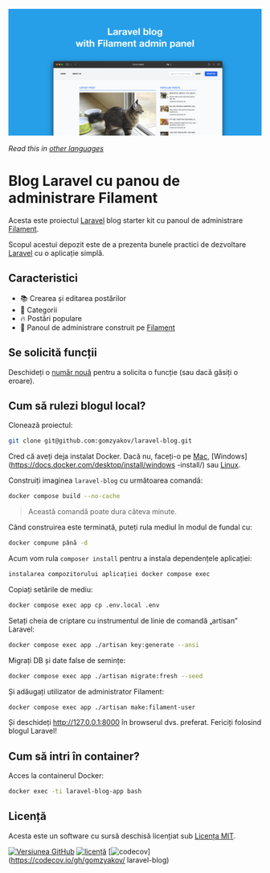 ![Blogul Laravel cu panoul de administrare Filament](../docs/social-preview-en.png)

_Read this in [other languages](./Translations.md)_

# Blog Laravel cu panou de administrare Filament

Acesta este proiectul [Laravel](https://laravel.com) blog starter kit cu panoul de administrare [Filament](https://filamentphp.com).

Scopul acestui depozit este de a prezenta bunele practici de dezvoltare [Laravel](https://laravel.com) cu o aplicație simplă.

## Caracteristici

- 📚 Crearea și editarea postărilor
- 🥑 Categorii
- 🔥 Postări populare
- 🎉 Panoul de administrare construit pe [Filament](https://filamentphp.com)

## Se solicită funcții

Deschideți o [număr nouă](https://github.com/gomzyakov/laravel-blog/issues/new) pentru a solicita o funcție (sau dacă găsiți o eroare).

## Cum să rulezi blogul local?

Clonează proiectul:

```bash
git clone git@github.com:gomzyakov/laravel-blog.git
```

Cred că aveți deja instalat Docker. Dacă nu, faceți-o pe [Mac](https://docs.docker.com/desktop/install/mac-install/), [Windows](https://docs.docker.com/desktop/install/windows -install/) sau [Linux](https://docs.docker.com/desktop/install/linux-install/).

Construiți imaginea `laravel-blog` cu următoarea comandă:

```bash
docker compose build --no-cache
```

>Această comandă poate dura câteva minute.

Când construirea este terminată, puteți rula mediul în modul de fundal cu:

```bash
docker compune până -d
```

Acum vom rula `composer install` pentru a instala dependențele aplicației:

```bash
instalarea compozitorului aplicației docker compose exec
```

Copiați setările de mediu:

```bash
docker compose exec app cp .env.local .env
```

Setați cheia de criptare cu instrumentul de linie de comandă „artisan” Laravel:

```bash
docker compose exec app ./artisan key:generate --ansi
```

Migrați DB și date false de semințe:

```bash
docker compose exec app ./artisan migrate:fresh --seed
```

Și adăugați utilizator de administrator Filament:

```bash
docker compose exec app ./artisan make:filament-user
```

Și deschideți http://127.0.0.1:8000 în browserul dvs. preferat. Fericiți folosind blogul Laravel!

## Cum să intri în container?

Acces la containerul Docker:

```bash
docker exec -ti laravel-blog-app bash
```

## Licență

Acesta este un software cu sursă deschisă licențiat sub [Licența MIT](https://github.com/gomzyakov/php-code-style/blob/main/LICENSE).


[![Versiunea GitHub](https://img.shields.io/github/release/gomzyakov/laravel-blog.svg)](https://github.com/gomzyakov/laravel-blog/releases/latest)
[![licență](https://img.shields.io/badge/License-MIT-green.svg)](https://github.com/gomzyakov/laravel-blog/blob/development/LICENSE)
[![codecov](https://codecov.io/gh/gomzyakov/laravel-blog/branch/main/graph/badge.svg?token=4CYTVMVUYV)](https://codecov.io/gh/gomzyakov/ laravel-blog)

